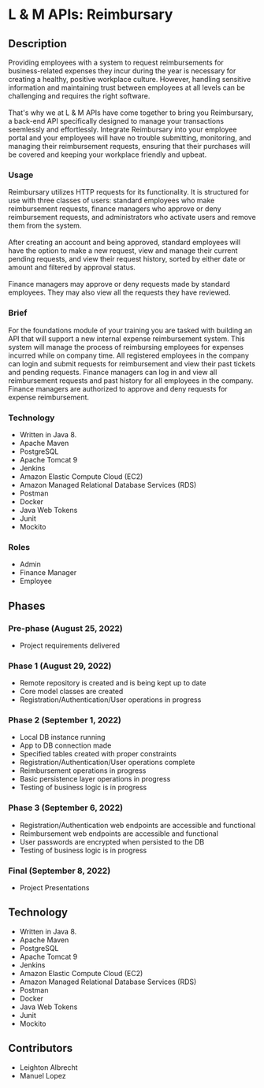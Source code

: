 # L & M APIs: Reimbursary

## Description

Providing employees with a system to request reimbursements for business-related expenses they incur during the year is necessary for creating a healthy, positive workplace culture. However, handling sensitive information and maintaining trust between employees at all levels can be challenging and requires the right software.<br>
<br>
That's why we at L & M APIs have come together to bring you Reimbursary, a back-end API specifically designed to manage your transactions seemlessly and effortlessly. Integrate Reimbursary into your employee portal and your employees will have no trouble submitting, monitoring, and managing their reimbursement requests, ensuring that their purchases will be covered and keeping your workplace friendly and upbeat.

### Usage

Reimbursary utilizes HTTP requests for its functionality. It is structured for use with three classes of users: standard employees who make reimbursement requests, finance managers who approve or deny reimbursement requests, and administrators who activate users and remove them from the system.<br>
<br>
After creating an account and being approved, standard employees will have the option to make a new request, view and manage their current pending requests, and view their request history, sorted by either date or amount and filtered by approval status.<br>
<br>
Finance managers may approve or deny requests made by standard employees. They may also view all the requests they have reviewed.

### Brief

For the foundations module of your training you are tasked with building an API that will support a new internal expense reimbursement system. This system will manage the process of reimbursing employees for expenses incurred while on company time. All registered employees in the company can login and submit requests for reimbursement and view their past tickets and pending requests. Finance managers can log in and view all reimbursement requests and past history for all employees in the company. Finance managers are authorized to approve and deny requests for expense reimbursement.

### Technology

* Written in Java 8.
* Apache Maven
* PostgreSQL
* Apache Tomcat 9
* Jenkins
* Amazon Elastic Compute Cloud (EC2)
* Amazon Managed Relational Database Services (RDS)
* Postman
* Docker
* Java Web Tokens
* Junit
* Mockito

### Roles

* Admin
* Finance Manager
* Employee

## Phases

### Pre-phase (August 25, 2022)

* Project requirements delivered

### Phase 1 (August 29, 2022)

* Remote repository is created and is being kept up to date
* Core model classes are created 
* Registration/Authentication/User operations in progress

### Phase 2 (September 1, 2022)

* Local DB instance running
* App to DB connection made
* Specified tables created with proper constraints
* Registration/Authentication/User operations complete
* Reimbursement operations in progress
* Basic persistence layer operations in progress
* Testing of business logic is in progress

### Phase 3 (September 6, 2022)

* Registration/Authentication web endpoints are accessible and functional
* Reimbursement web endpoints are accessible and functional
* User passwords are encrypted when persisted to the DB
* Testing of business logic is in progress

### Final (September 8, 2022)

* Project Presentations

## Technology

* Written in Java 8.
* Apache Maven
* PostgreSQL
* Apache Tomcat 9
* Jenkins
* Amazon Elastic Compute Cloud (EC2)
* Amazon Managed Relational Database Services (RDS)
* Postman
* Docker
* Java Web Tokens
* Junit
* Mockito

## Contributors

* Leighton Albrecht
* Manuel Lopez
